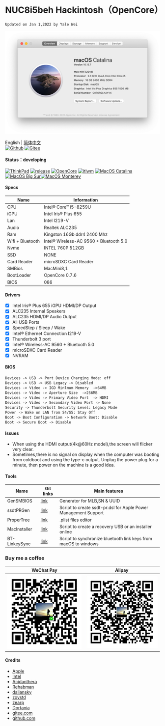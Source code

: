 # NUC8i5beh Hackintosh（OpenCore）
`Updated on Jan 1,2022 by Yale Wei `

![Catalina](./pic/AboutThisMac_10.15.7.png)

English | [简体中文](./README-zh_CN.md)  
[![Github](https://img.shields.io/badge/Github-blue.svg)](https://github.com/longanw/nuc8i5beh) [![Gitee](https://img.shields.io/badge/Gitee-brightgreen.svg)](https://gitee.com/yalewei/nuc8i5beh)

#### Status：developing
[![ThinkPad](https://img.shields.io/badge/NUC-NUC8i5BEH-blue.svg)](https://ark.intel.com/content/www/cn/zh/ark/products/126148/intel-nuc-kit-nuc8i5beh.html?wapkw=nuc8i5beh) [![release](https://img.shields.io/badge/Download-latest-brightgreen.svg)](https://github.com/longanw/nuc8i5beh/releases) [![OpenCore](https://img.shields.io/badge/OpenCore-0.7.6-blue.svg)](https://github.com/acidanthera/OpenCorePkg/releases/latest) [![itlwm](https://img.shields.io/badge/itlwm-2.1-blue.svg)](https://github.com/OpenIntelWireless/itlwm/releases) [![MacOS Catalina](https://img.shields.io/badge/macOS-10.15.7-brightgreen.svg)](https://www.apple.com/macos/catalina/) [![MacOS Big Sur](https://img.shields.io/badge/macOS-11.6.1-blue.svg)](https://www.apple.com/macos/big-sur/)[![MacOS Monterey](https://img.shields.io/badge/macOS-12.1-purple.svg)](https://www.apple.com/macos/monterey/)

#### Specs

| Name             | Information                            |
| ---------------- | ---------------------------------------|
| CPU              | Intel® Core™ i5-8259U                  |
| iGPU             | Intel Iris® Plus 655                   |
| Lan              | Intel I219-V                           |
| Audio            | Realtek ALC235                         |
| Ram              | Kingston 16Gb ddr4 2400 Mhz            |
| Wifi + Bluetooth | Intel® Wireless-AC 9560 + Bluetooth 5.0|
| Nvme             | INTEL 760P 512GB                       |
| SSD              | NONE                                   |
| Card Reader      | microSDXC Card Reader                  |
| SMBios           | MacMini8,1                             |
| BootLoader       | OpenCore 0.7.6                         |
| BIOS             | 086                                    |

#### Drivers

- [x] Intel Iris® Plus 655 iGPU HDMI/DP Output
- [x] ALC235 Internal Speakers
- [x] ALC235 HDMI/DP Audio Output
- [x] All USB Ports 
- [x] SpeedStep / Sleep / Wake
- [x] Intel® Ethernet Connection I219-V
- [x] Thunderbolt 3 port
- [x] Intel® Wireless-AC 9560 + Bluetooth 5.0
- [x] microSDXC Card Reader
- [x] NVRAM

#### BIOS
```
Devices -> USB -> Port Device Charging Mode: off
Devices -> USB -> USB Legacy -> Disabled
Devices -> Video -> IGD Minlmum Memory  ->64MB
Devices -> Video -> Aperture Size  ->256MB
Devices -> Video -> Primary Video Port  -> HDMI
Devices -> Video -> Secondary Video Port -> None
Security -> Thunderbolt Security Level: Legacy Mode
Power -> Wake on LAN from S4/S5: Stay Off
Boot -> Boot Configuration -> Network Boot: Disable
Boot -> Secure Boot -> Disable
```
#### Issues
- When using the HDMI output(4k@60Hz model),the screen will flicker very clear.
- Sometimes,there is no signal on display when the computer was booting from coldboot and using the type-c output. Unplug the power plug for a minute, then power on the machine is a good idea.

 
#### Tools

| Name | Git links | Main features |
| ---| --- | --- |
| GenSMBIOS| [link](https://github.com/corpnewt/GenSMBIOS) | Generator for MLB,SN & UUID |
| ssdtPRGen| [link](https://github.com/Piker-Alpha/ssdtPRGen.sh) | Script to create ssdt-pr.dsl for Apple Power Management Support |
| ProperTree| [link](https://github.com/corpnewt/ProperTree) | .plist files editor |
| MacInstaller| [link](https://github.com/longanw/nuc8i5beh/blob/master/tools/MacInstaller.zip) | Script to create a recovery USB or an installer online   |
| BT-LinkeySync| [link](https://github.com/digitalbirdo/BT-LinkkeySync) | Script to synchronize bluetooth link keys from macOS to windows |

### Buy me a coffee

| WeChat Pay | Alipay | 
| ---| --- |
| ![WePay](./pic/WePay.png) | ![alipay](./pic/Alipay.png) |

#### Credits

- [Apple](https://www.apple.com) 
- [Intel](https://ark.intel.com/content/www/cn/zh/ark/products/series/129705/intel-nuc-kit-with-8th-generation-intel-core-processors.html) 
- [Acidanthera](https://github.com/acidanthera)
- [Rehabman](https://github.com/RehabMan) 
- [daliansky](https://github.com/daliansky) 
- [zxystd](https://github.com/OpenIntelWireless/itlwm)
- [zearp](https://github.com/zearp/Nucintosh) 
- [Dortania](https://dortania.github.io/OpenCore-Install-Guide/)
- [gitee.com](https://gitee.com) 
- [github.com](https://github.com) 



